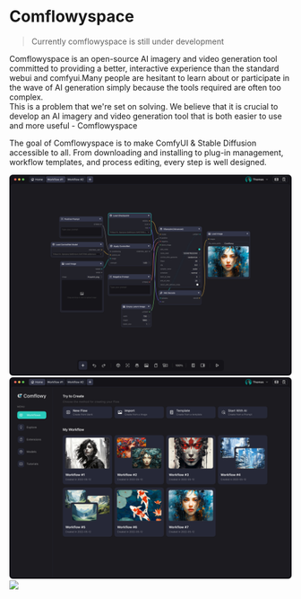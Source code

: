 # Comflowyspace 

> Currently comflowyspace is still under development

Comflowyspace is an open-source AI imagery and video generation tool committed to providing a better, 
interactive experience than the standard webui and comfyui.Many people are hesitant to learn about 
or participate in the wave of AI generation simply because the tools required are often too complex.  
This is a problem that we're set on solving. We believe that it is crucial to develop an AI imagery 
and video generation tool that is both easier to use and more useful - Comflowyspace

The goal of Comflowyspace is to make ComfyUI & Stable Diffusion accessible to all. 
From downloading and installing to plug-in management, 
workflow templates, and process editing, every step is well designed.

![](./assets/editor.jpg)
![](./assets/home.jpg)
![](./assets/gallery.jpg)

